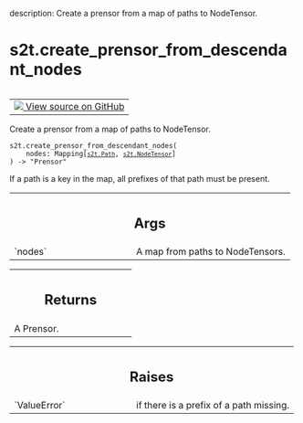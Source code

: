 description: Create a prensor from a map of paths to NodeTensor.

<div itemscope itemtype="http://developers.google.com/ReferenceObject">
<meta itemprop="name" content="s2t.create_prensor_from_descendant_nodes" />
<meta itemprop="path" content="Stable" />
</div>

# s2t.create_prensor_from_descendant_nodes

<!-- Insert buttons and diff -->

<table class="tfo-notebook-buttons tfo-api nocontent" align="left">
<td>
  <a target="_blank" href="https://github.com/google/struct2tensor/blob/master/struct2tensor/prensor.py#L456-L487">
    <img src="https://www.tensorflow.org/images/GitHub-Mark-32px.png" />
    View source on GitHub
  </a>
</td>
</table>



Create a prensor from a map of paths to NodeTensor.

<pre class="devsite-click-to-copy prettyprint lang-py tfo-signature-link">
<code>s2t.create_prensor_from_descendant_nodes(
    nodes: Mapping[<a href="../s2t/Path.md"><code>s2t.Path</code></a>, <a href="../s2t/NodeTensor.md"><code>s2t.NodeTensor</code></a>]
) -> "Prensor"
</code></pre>



<!-- Placeholder for "Used in" -->

If a path is a key in the map, all prefixes of that path must be present.

<!-- Tabular view -->
 <table class="responsive fixed orange">
<colgroup><col width="214px"><col></colgroup>
<tr><th colspan="2"><h2 class="add-link">Args</h2></th></tr>

<tr>
<td>
`nodes`
</td>
<td>
A map from paths to NodeTensors.
</td>
</tr>
</table>



<!-- Tabular view -->
 <table class="responsive fixed orange">
<colgroup><col width="214px"><col></colgroup>
<tr><th colspan="2"><h2 class="add-link">Returns</h2></th></tr>
<tr class="alt">
<td colspan="2">
A Prensor.
</td>
</tr>

</table>



<!-- Tabular view -->
 <table class="responsive fixed orange">
<colgroup><col width="214px"><col></colgroup>
<tr><th colspan="2"><h2 class="add-link">Raises</h2></th></tr>

<tr>
<td>
`ValueError`
</td>
<td>
if there is a prefix of a path missing.
</td>
</tr>
</table>

